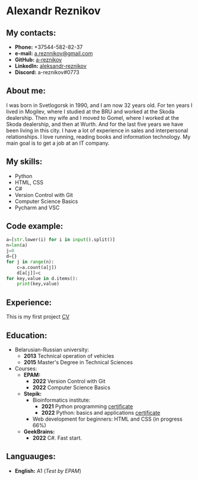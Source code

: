 # Alexandr Reznikov
## My contacts:
* __Phone:__ +37544-582-82-37
* __e-mail:__ a.reznnikov@gmail.com
* __GitHub:__ [a-reznikov](https://github.com/a-reznikov)
* __LinkedIn:__ [aleksandr-reznikov](https://www.linkedin.com/in/aleksandr-reznikov/)
* __Discord:__ a-reznikov#0773

## About me:
I was born in Svetlogorsk in 1990, and I am now 32 years old. For ten years I lived in Mogilev, where I studied at the BRU and worked at the Skoda dealership. Then my wife and I moved to Gomel, where I worked at the Skoda dealership, and then at Wurth. And for the last five years we have been living in this city. I have a lot of experience in sales and interpersonal relationships.
I love running, reading books and information technology. My main goal is to get a job at an IT company.

## My skills:
* Python
* HTML, CSS
* C#
* Version Control with Git
* Computer Science Basics
* Pycharm and VSC

## Code example:
``` Python
a=[str.lower(i) for i in input().split()]
n=len(a)
j=0
d={}
for j in range(n):
    c=a.count(a[j])
    d[a[j]]=c
for key,value in d.items():
    print(key,value)
```
## Experience:
This is my first project [CV](https://a-reznikov.github.io/rsschool-cv/cv)
## Education:
* Belarusian-Russian university:
    * __2013__ Technical operation of vehicles
    * __2015__ Master's Degree in Technical Sciences 
* Courses:
    * __EPAM:__
        * __2022__ Version Control with Git
        * __2022__ Computer Science Basics
    * __Stepik:__
        * Bioinformatics institute:
            * __2021__ Python programming [certificate](https://stepik.org/cert/1034363) 
            * __2022__ Python: basics and applications [certificate](https://stepik.org/cert/1500134)
        * Web development for beginners: HTML and CSS (in progress 66%)
    * __GeekBrains:__
        * __2022__ C#. Fast start.

## Languauges:
* __English:__ A1 (*Test by EPAM*)